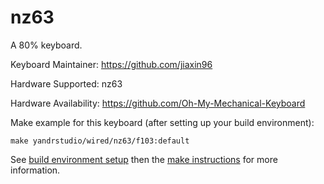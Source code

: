 nz63
===

A 80% keyboard.

Keyboard Maintainer: https://github.com/jiaxin96

Hardware Supported: nz63  

Hardware Availability: https://github.com/Oh-My-Mechanical-Keyboard 

Make example for this keyboard (after setting up your build environment):

    make yandrstudio/wired/nz63/f103:default

See [build environment setup](https://docs.qmk.fm/#/getting_started_build_tools) then the [make instructions](https://docs.qmk.fm/#/getting_started_make_guide) for more information.
